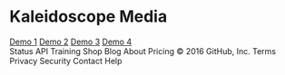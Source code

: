 <!DOCTYPE html>
<html lang="en" class="no-js">
	<head>
		<meta charset="UTF-8" />
		<meta http-equiv="X-UA-Compatible" content="IE=edge"> 
		<meta name="viewport" content="width=device-width, initial-scale=1"> 
		<title>Animated Background Headers | Demo 1</title>
		<meta name="description" content="Examples for creative website header animations using Canvas and JavaScript" />
		<meta name="keywords" content="header, canvas, animated, creative, inspiration, javascript" />
		<meta name="author" content="Codrops" />
		<link rel="shortcut icon" href="../favicon.ico">
		<link rel="stylesheet" type="text/css" href="css/normalize.css" />
		<link rel="stylesheet" type="text/css" href="css/demo.css" />
		<link rel="stylesheet" type="text/css" href="stylesheets/component.css" />
		<link href='http://fonts.googleapis.com/css?family=Raleway:200,400,800' rel='stylesheet' type='text/css'>
		<!--[if IE]>
		<script src="http://html5shiv.googlecode.com/svn/trunk/html5.js"></script>
		<![endif]-->
	</head>
	<body>
		<div class="container demo-1">
			<div class="content">
				<div id="large-header" class="large-header">
					<canvas id="demo-canvas"></canvas>
					<h1 class="main-title">Kaleidoscope <span class="thin">Media</span></h1>
				</div>
				<div class="codrops-top clearfix">
				</div>
				<div class="codrops-header">
					<nav class="codrops-demos">
						<a class="current-demo" href="index.html">Demo 1</a>
						<a href="index2.html">Demo 2</a>
						<a href="index3.html">Demo 3</a>
						<a href="index4.html">Demo 4</a>
					</nav>
				</div>
			</div>
			<!-- Related demos -->
		</div><!-- /container -->
		<script src="js/TweenLite.min.js"></script>
		<script src="js/EasePack.min.js"></script>
		<script src="js/rAF.js"></script>
		<script src="js/demo-1.js"></script>
	</body>
</html>
Status API Training Shop Blog About Pricing
© 2016 GitHub, Inc. Terms Privacy Security Contact Help
